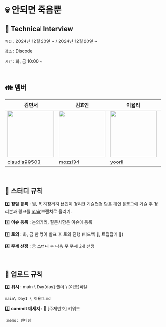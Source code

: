 # 💀 안되면 죽음뿐

## 📖 Technical Interview

`기간` : 2024년 12월 23일 ~ / 2024년 12월 20일 ~

`장소` : Discode

`시간` : 화, 금 10:00 ~

<br>

## 👪 멤버

| 김민서                                                                           | 김효인                                                                           | 이율리                                                                          | 박명준                                                                           | 임송이                                                                           |
| -------------------------------------------------------------------------------- | -------------------------------------------------------------------------------- | ------------------------------------------------------------------------------- | -------------------------------------------------------------------------------- | -------------------------------------------------------------------------------- |
| <img src="https://avatars.githubusercontent.com/u/101076926?v=4" width="150px"/> | <img src="https://avatars.githubusercontent.com/u/160555885?v=4" width="150px"/> | <img src="https://avatars.githubusercontent.com/u/57631151?v=4" width="150px"/> | <img src="https://avatars.githubusercontent.com/u/103097363?v=4" width="150px"/> | <img src="https://avatars.githubusercontent.com/u/126642292?v=4" width="150px"/> |
| [claudia99503](https://github.com/claudia99503)                                  | [mozzi34](https://github.com/mozzi34)                                            | [yoorli](https://github.com/yoorli)                                             | [mjpark-k](https://github.com/mjpark-k)                                          | [Amber Im](https://github.com/Im-amberIm)                                        |

<br>

## 📄 스터디 규칙

1️⃣ **정답 등록** : 월, 목 자정까지 본인이 정리한 기술면접 답을 개인 블로그에 기술 후 정리본과 링크를 [main](https://github.com/only-death/TI)브랜치로 올리기.

2️⃣ **이슈 등록** : 논의거리, 질문사항은 이슈에 등록

3️⃣ **토의** : 화, 금 한 명이 발표 후 토의 진행 (피드백 🙆, 트집잡기 🙅)

4️⃣ **주제 선정** : 금 스터디 후 다음 주 주제 2개 선정 

<br>

## 📄 업로드 규칙

1️⃣ **위치** : main \ Day[day] 폴더 \ [이름]파일

`main\ Day1 \ 이율리.md`

2️⃣ **commit 메세지** : :memo: [주제번호] 키워드

`:memo: 렌더링`

